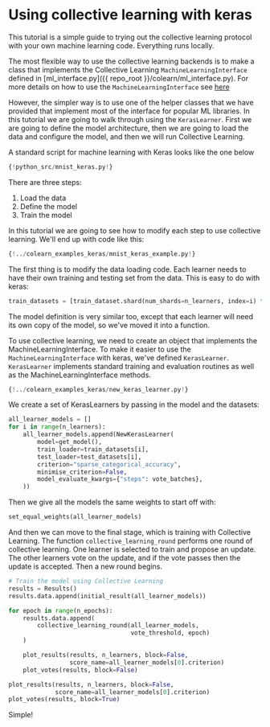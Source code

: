 # Using collective learning with keras

This tutorial is a simple guide to trying out the collective learning protocol with your
own machine learning code. Everything runs locally.

The most flexible way to use the collective learning backends is to make a class that implements
the Collective Learning `MachineLearningInterface` defined in [ml_interface.py]({{ repo_root }}/colearn/ml_interface.py). 
For more details on how to use the `MachineLearningInterface` see [here](./intro_tutorial_mli.md)

However, the simpler way is to use one of the helper classes that we have provided that implement 
most of the interface for popular ML libraries. 
In this tutorial we are going to walk through using the `KerasLearner`.
First we are going to define the model architecture, then 
we are going to load the data and configure the model, and then we will run Collective Learning.

A standard script for machine learning with Keras looks like the one below
```Python hl_lines="11 31 49"
{!python_src/mnist_keras.py!}
```
There are three steps:

1. Load the data
2. Define the model
3. Train the model

In this tutorial we are going to see how to modify each step to use collective learning. 
We'll end up with code like this:
```Python hl_lines="20 45 87"
{!../colearn_examples_keras/mnist_keras_example.py!}
```

The first thing is to modify the data loading code.
Each learner needs to have their own training and testing set from the data.
This is easy to do with keras:
```Python 
train_datasets = [train_dataset.shard(num_shards=n_learners, index=i) for i in range(n_learners)]
```

The model definition is very similar too, except that each learner will need its own copy of the model,
so we've moved it into a function.

To use collective learning, we need to create an object that implements the MachineLearningInterface.
To make it easier to use the `MachineLearningInterface` with keras, we've defined `KerasLearner`.
`KerasLearner` implements standard training and evaluation routines as well as the MachineLearningInterface methods.

```Python 
{!../colearn_examples_keras/new_keras_learner.py!}
```

We create a set of KerasLearners by passing in the model and the datasets:
```Python
all_learner_models = []
for i in range(n_learners):
    all_learner_models.append(NewKerasLearner(
        model=get_model(),
        train_loader=train_datasets[i],
        test_loader=test_datasets[i],
        criterion="sparse_categorical_accuracy",
        minimise_criterion=False,
        model_evaluate_kwargs={"steps": vote_batches},
    ))
```

Then we give all the models the same weights to start off with:
```Python
set_equal_weights(all_learner_models)
```

And then we can move to the final stage, which is training with Collective Learning.
The function `collective_learning_round` performs one round of collective learning.
One learner is selected to train and propose an update.
The other learners vote on the update, and if the vote passes then the update is accepted.
Then a new round begins.
```Python
# Train the model using Collective Learning
results = Results()
results.data.append(initial_result(all_learner_models))

for epoch in range(n_epochs):
    results.data.append(
        collective_learning_round(all_learner_models,
                                  vote_threshold, epoch)
    )

    plot_results(results, n_learners, block=False,
                 score_name=all_learner_models[0].criterion)
    plot_votes(results, block=False)

plot_results(results, n_learners, block=False,
             score_name=all_learner_models[0].criterion)
plot_votes(results, block=True)
```

Simple!
